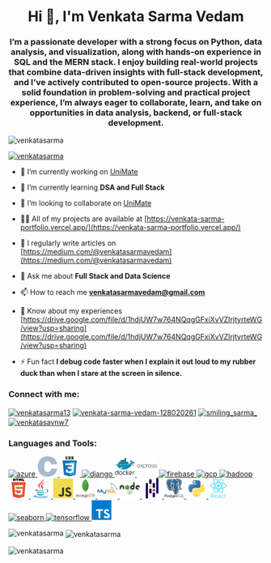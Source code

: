 <h1 align="center">Hi 👋, I'm Venkata Sarma Vedam</h1>
<h3 align="center">I’m a passionate developer with a strong focus on Python, data analysis, and visualization, along with hands-on experience in SQL and the MERN stack. I enjoy building real-world projects that combine data-driven insights with full-stack development, and I’ve actively contributed to open-source projects. With a solid foundation in problem-solving and practical project experience, I’m always eager to collaborate, learn, and take on opportunities in data analysis, backend, or full-stack development.</h3>

<p align="left"> <img src="https://komarev.com/ghpvc/?username=venkatasarma&label=Profile%20views&color=0e75b6&style=flat" alt="venkatasarma" /> </p>

<p align="left"> <a href="https://github.com/ryo-ma/github-profile-trophy"><img src="https://github-profile-trophy.vercel.app/?username=venkatasarma" alt="venkatasarma" /></a> </p>

- 🔭 I’m currently working on [UniMate](https://github.com/VenkataSarma/UniMate)

- 🌱 I’m currently learning **DSA and Full Stack**

- 👯 I’m looking to collaborate on [UniMate](https://github.com/VenkataSarma/UniMate)

- 👨‍💻 All of my projects are available at [https://venkata-sarma-portfolio.vercel.app/](https://venkata-sarma-portfolio.vercel.app/)

- 📝 I regularly write articles on [https://medium.com/@venkatasarmavedam](https://medium.com/@venkatasarmavedam)

- 💬 Ask me about **Full Stack and Data Science**

- 📫 How to reach me **venkatasarmavedam@gmail.com**

- 📄 Know about my experiences [https://drive.google.com/file/d/1hdjUW7w764NQqgGFxiXvVZIrjtyrteWG/view?usp=sharing](https://drive.google.com/file/d/1hdjUW7w764NQqgGFxiXvVZIrjtyrteWG/view?usp=sharing)

- ⚡ Fun fact **I debug code faster when I explain it out loud to my rubber duck than when I stare at the screen in silence.**

<h3 align="left">Connect with me:</h3>
<p align="left">
<a href="https://twitter.com/venkatasarma13" target="blank"><img align="center" src="https://raw.githubusercontent.com/rahuldkjain/github-profile-readme-generator/master/src/images/icons/Social/twitter.svg" alt="venkatasarma13" height="30" width="40" /></a>
<a href="https://linkedin.com/in/venkata-sarma-vedam-128020261" target="blank"><img align="center" src="https://raw.githubusercontent.com/rahuldkjain/github-profile-readme-generator/master/src/images/icons/Social/linked-in-alt.svg" alt="venkata-sarma-vedam-128020261" height="30" width="40" /></a>
<a href="https://instagram.com/smiling_sarma_" target="blank"><img align="center" src="https://raw.githubusercontent.com/rahuldkjain/github-profile-readme-generator/master/src/images/icons/Social/instagram.svg" alt="smiling_sarma_" height="30" width="40" /></a>
<a href="https://auth.geeksforgeeks.org/user/venkatasavnw7" target="blank"><img align="center" src="https://raw.githubusercontent.com/rahuldkjain/github-profile-readme-generator/master/src/images/icons/Social/geeks-for-geeks.svg" alt="venkatasavnw7" height="30" width="40" /></a>
</p>

<h3 align="left">Languages and Tools:</h3>
<p align="left"> <a href="https://azure.microsoft.com/en-in/" target="_blank" rel="noreferrer"> <img src="https://www.vectorlogo.zone/logos/microsoft_azure/microsoft_azure-icon.svg" alt="azure" width="40" height="40"/> </a> <a href="https://www.cprogramming.com/" target="_blank" rel="noreferrer"> <img src="https://raw.githubusercontent.com/devicons/devicon/master/icons/c/c-original.svg" alt="c" width="40" height="40"/> </a> <a href="https://www.w3schools.com/css/" target="_blank" rel="noreferrer"> <img src="https://raw.githubusercontent.com/devicons/devicon/master/icons/css3/css3-original-wordmark.svg" alt="css3" width="40" height="40"/> </a> <a href="https://www.djangoproject.com/" target="_blank" rel="noreferrer"> <img src="https://cdn.worldvectorlogo.com/logos/django.svg" alt="django" width="40" height="40"/> </a> <a href="https://www.docker.com/" target="_blank" rel="noreferrer"> <img src="https://raw.githubusercontent.com/devicons/devicon/master/icons/docker/docker-original-wordmark.svg" alt="docker" width="40" height="40"/> </a> <a href="https://expressjs.com" target="_blank" rel="noreferrer"> <img src="https://raw.githubusercontent.com/devicons/devicon/master/icons/express/express-original-wordmark.svg" alt="express" width="40" height="40"/> </a> <a href="https://firebase.google.com/" target="_blank" rel="noreferrer"> <img src="https://www.vectorlogo.zone/logos/firebase/firebase-icon.svg" alt="firebase" width="40" height="40"/> </a> <a href="https://cloud.google.com" target="_blank" rel="noreferrer"> <img src="https://www.vectorlogo.zone/logos/google_cloud/google_cloud-icon.svg" alt="gcp" width="40" height="40"/> </a> <a href="https://hadoop.apache.org/" target="_blank" rel="noreferrer"> <img src="https://www.vectorlogo.zone/logos/apache_hadoop/apache_hadoop-icon.svg" alt="hadoop" width="40" height="40"/> </a> <a href="https://www.w3.org/html/" target="_blank" rel="noreferrer"> <img src="https://raw.githubusercontent.com/devicons/devicon/master/icons/html5/html5-original-wordmark.svg" alt="html5" width="40" height="40"/> </a> <a href="https://www.java.com" target="_blank" rel="noreferrer"> <img src="https://raw.githubusercontent.com/devicons/devicon/master/icons/java/java-original.svg" alt="java" width="40" height="40"/> </a> <a href="https://developer.mozilla.org/en-US/docs/Web/JavaScript" target="_blank" rel="noreferrer"> <img src="https://raw.githubusercontent.com/devicons/devicon/master/icons/javascript/javascript-original.svg" alt="javascript" width="40" height="40"/> </a> <a href="https://www.mongodb.com/" target="_blank" rel="noreferrer"> <img src="https://raw.githubusercontent.com/devicons/devicon/master/icons/mongodb/mongodb-original-wordmark.svg" alt="mongodb" width="40" height="40"/> </a> <a href="https://www.mysql.com/" target="_blank" rel="noreferrer"> <img src="https://raw.githubusercontent.com/devicons/devicon/master/icons/mysql/mysql-original-wordmark.svg" alt="mysql" width="40" height="40"/> </a> <a href="https://nodejs.org" target="_blank" rel="noreferrer"> <img src="https://raw.githubusercontent.com/devicons/devicon/master/icons/nodejs/nodejs-original-wordmark.svg" alt="nodejs" width="40" height="40"/> </a> <a href="https://pandas.pydata.org/" target="_blank" rel="noreferrer"> <img src="https://raw.githubusercontent.com/devicons/devicon/2ae2a900d2f041da66e950e4d48052658d850630/icons/pandas/pandas-original.svg" alt="pandas" width="40" height="40"/> </a> <a href="https://www.postgresql.org" target="_blank" rel="noreferrer"> <img src="https://raw.githubusercontent.com/devicons/devicon/master/icons/postgresql/postgresql-original-wordmark.svg" alt="postgresql" width="40" height="40"/> </a> <a href="https://www.python.org" target="_blank" rel="noreferrer"> <img src="https://raw.githubusercontent.com/devicons/devicon/master/icons/python/python-original.svg" alt="python" width="40" height="40"/> </a> <a href="https://reactjs.org/" target="_blank" rel="noreferrer"> <img src="https://raw.githubusercontent.com/devicons/devicon/master/icons/react/react-original-wordmark.svg" alt="react" width="40" height="40"/> </a> <a href="https://seaborn.pydata.org/" target="_blank" rel="noreferrer"> <img src="https://seaborn.pydata.org/_images/logo-mark-lightbg.svg" alt="seaborn" width="40" height="40"/> </a> <a href="https://www.tensorflow.org" target="_blank" rel="noreferrer"> <img src="https://www.vectorlogo.zone/logos/tensorflow/tensorflow-icon.svg" alt="tensorflow" width="40" height="40"/> </a> <a href="https://www.typescriptlang.org/" target="_blank" rel="noreferrer"> <img src="https://raw.githubusercontent.com/devicons/devicon/master/icons/typescript/typescript-original.svg" alt="typescript" width="40" height="40"/> </a> </p>

<p><img align="left" src="https://github-readme-stats.vercel.app/api/top-langs?username=venkatasarma&show_icons=true&locale=en&layout=compact" alt="venkatasarma" /></p>

<p>&nbsp;<img align="center" src="https://github-readme-stats.vercel.app/api?username=venkatasarma&show_icons=true&locale=en" alt="venkatasarma" /></p>

<p><img align="center" src="https://github-readme-streak-stats.herokuapp.com/?user=venkatasarma&" alt="venkatasarma" /></p>
